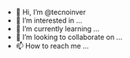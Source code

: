 - 👋 Hi, I’m @tecnoinver
- 👀 I’m interested in ...
- 🌱 I’m currently learning ...
- 💞️ I’m looking to collaborate on ...
- 📫 How to reach me ...

<!---
tecnoinver/tecnoinver is a ✨ special ✨ repository because its `README.md` (this file) appears on your GitHub profile.
You can click the Preview link to take a look at your changes.
--->
